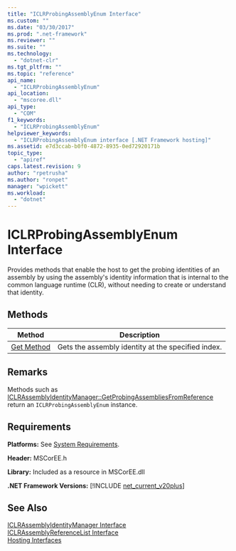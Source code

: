 ```yaml
---
title: "ICLRProbingAssemblyEnum Interface"
ms.custom: ""
ms.date: "03/30/2017"
ms.prod: ".net-framework"
ms.reviewer: ""
ms.suite: ""
ms.technology: 
  - "dotnet-clr"
ms.tgt_pltfrm: ""
ms.topic: "reference"
api_name: 
  - "ICLRProbingAssemblyEnum"
api_location: 
  - "mscoree.dll"
api_type: 
  - "COM"
f1_keywords: 
  - "ICLRProbingAssemblyEnum"
helpviewer_keywords: 
  - "ICLRProbingAssemblyEnum interface [.NET Framework hosting]"
ms.assetid: e7d3ccab-b0f0-4872-8935-0ed72920171b
topic_type: 
  - "apiref"
caps.latest.revision: 9
author: "rpetrusha"
ms.author: "ronpet"
manager: "wpickett"
ms.workload: 
  - "dotnet"
---
```

# ICLRProbingAssemblyEnum Interface
Provides methods that enable the host to get the probing identities of an assembly by using the assembly's identity information that is internal to the common language runtime (CLR), without needing to create or understand that identity.  
  
## Methods  
  
|Method|Description|  
|------------|-----------------|  
|[Get Method](../../../../docs/framework/unmanaged-api/hosting/iclrprobingassemblyenum-get-method.md)|Gets the assembly identity at the specified index.|  
  
## Remarks  
 Methods such as [ICLRAssemblyIdentityManager::GetProbingAssembliesFromReference](../../../../docs/framework/unmanaged-api/hosting/iclrassemblyidentitymanager-getprobingassembliesfromreference-method.md) return an `ICLRProbingAssemblyEnum` instance.  
  
## Requirements  
 **Platforms:** See [System Requirements](../../../../docs/framework/get-started/system-requirements.md).  
  
 **Header:** MSCorEE.h  
  
 **Library:** Included as a resource in MSCorEE.dll  
  
 **.NET Framework Versions:** [!INCLUDE [net_current_v20plus](../../../../includes/net-current-v20plus-md.md)]  
  
## See Also  
 [ICLRAssemblyIdentityManager Interface](../../../../docs/framework/unmanaged-api/hosting/iclrassemblyidentitymanager-interface.md)  
 [ICLRAssemblyReferenceList Interface](../../../../docs/framework/unmanaged-api/hosting/iclrassemblyreferencelist-interface.md)  
 [Hosting Interfaces](../../../../docs/framework/unmanaged-api/hosting/hosting-interfaces.md)
